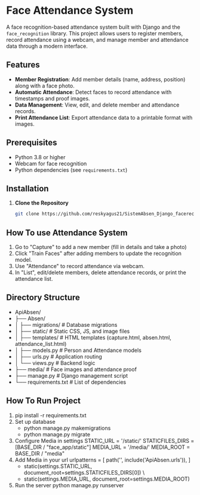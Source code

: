 # Face Attendance System

A face recognition-based attendance system built with Django and the `face_recognition` library. This project allows users to register members, record attendance using a webcam, and manage member and attendance data through a modern interface.

## Features
- **Member Registration**: Add member details (name, address, position) along with a face photo.
- **Automatic Attendance**: Detect faces to record attendance with timestamps and proof images.
- **Data Management**: View, edit, and delete member and attendance records.
- **Print Attendance List**: Export attendance data to a printable format with images.

## Prerequisites
- Python 3.8 or higher
- Webcam for face recognition
- Python dependencies (see `requirements.txt`)

## Installation
1. **Clone the Repository**
   ```bash
   git clone https://github.com/reskyagus21/SistemAbsen_Django_facerecognition.git

## How To use Attendance System
1. Go to "Capture" to add a new member (fill in details and take a photo)
2. Click "Train Faces" after adding members to update the recognition model.
3. Use "Attendance" to record attendance via webcam.
4. In "List", edit/delete members, delete attendance records, or print the attendance list.

## Directory Structure
- ApiAbsen/
- ├── Absen/
- │   ├── migrations/    # Database migrations
- │   ├── static/       # Static CSS, JS, and image files
- │   ├── templates/    # HTML templates (capture.html, absen.html, attendance_list.html)
- │   ├── models.py     # Person and Attendance models
- │   ├── urls.py       # Application routing
- │   └── views.py      # Backend logic
- ├── media/            # Face images and attendance proof
- ├── manage.py         # Django management script
- └── requirements.txt  # List of dependencies

## How To Run Project
1. pip install -r requirements.txt
2. Set up database
   - python manage.py makemigrations
   - python manage.py migrate
3. Configure Media in settings
    STATIC_URL = '/static/'
    STATICFILES_DIRS = [BASE_DIR / "face_app/static"]
    MEDIA_URL = '/media/'
    MEDIA_ROOT = BASE_DIR / "media"
4. Add Media in your url
   urlpatterns = [ path('', include('ApiAbsen.urls')), ]
      + static(settings.STATIC_URL, document_root=settings.STATICFILES_DIRS[0]) \
      + static(settings.MEDIA_URL, document_root=settings.MEDIA_ROOT)
5. Run the server
   python manage.py runserver

